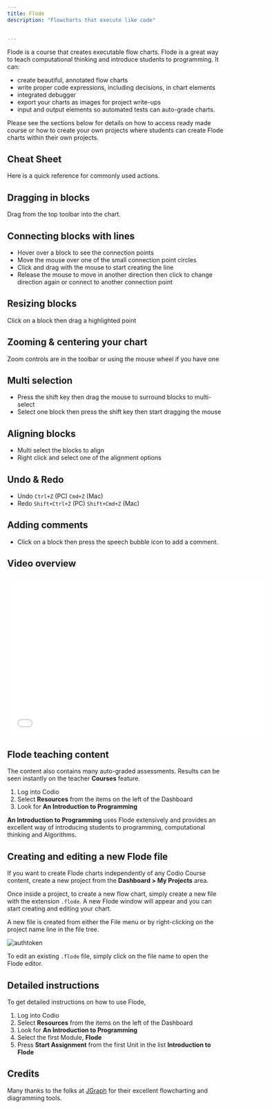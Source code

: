 ```yaml
---
title: Flode
description: "Flowcharts that execute like code"


---
```


Flode is a course that creates executable flow charts. Flode is a great way to teach computational thinking and introduce students to programming. It can:

- create beautiful, annotated flow charts
- write proper code expressions, including decisions, in chart elements
- integrated debugger
- export your charts as images for project write-ups
- input and output elements so automated tests can auto-grade charts.

Please see the sections below for details on how to access ready made course or how to create your own projects where students can create Flode charts within their own projects.

## Cheat Sheet
Here is a quick reference for commonly used actions.

## Dragging in blocks
Drag from the top toolbar into the chart.

## Connecting blocks with lines
- Hover over a block to see the connection points
- Move the mouse over one of the small connection point circles
- Click and drag with the mouse to start creating the line
- Release the mouse to move in another direction then click to change direction again or connect to another connection point

## Resizing blocks
Click on a block then drag a highlighted point

## Zooming & centering your chart
Zoom controls are in the toolbar or using the mouse wheel if you have one

## Multi selection
- Press the shift key then drag the mouse to surround blocks to multi-select
- Select one block then press the shift key then start dragging the mouse

## Aligning blocks
- Multi select the blocks to align
- Right click and select one of the alignment options

## Undo & Redo
- Undo `Ctrl+Z` (PC) `Cmd+Z` (Mac)
- Redo `Shift+Ctrl+Z` (PC) `Shift+Cmd+Z` (Mac)

## Adding comments
- Click on a block then press the speech bubble icon to add a comment.

## Video overview

<div class="video">
<div class="video-wrapper">
<iframe src="//player.vimeo.com/video/138200825" width="600" height="370" frameborder="0" webkitallowfullscreen mozallowflscreen allowfullscreen></iframe>
</div>
</div>

## Flode teaching content
The content also contains many auto-graded assessments. Results can be seen instantly on the teacher **Courses** feature.

1. Log into Codio
1. Select **Resources** from the items on the left of the Dashboard
1. Look for **An Introduction to Programming**

**An Introduction to Programming** uses Flode extensively and provides an excellent way of introducing students to programming, computational thinking and Algorithms.


## Creating and editing a new Flode file
If you want to create Flode charts independently of any Codio Course content, create a new project from the **Dashboard > My Projects** area.

Once inside a project, to create a new flow chart, simply create a new file with the extension `.flode`. A new Flode window will appear and you can start creating and editing your chart.

A new file is created from either the File menu or by right-clicking on the project name line in the file tree.

![authtoken](/img/new-file.png)

To edit an existing `.flode` file, simply click on the file name to open the Flode editor.

## Detailed instructions
To get detailed instructions on how to use Flode,

1. Log into Codio
1. Select **Resources** from the items on the left of the Dashboard
1. Look for **An Introduction to Programming**
1. Select the first Module, **Flode**
1. Press **Start Assignment** from the first Unit in the list **Introduction to Flode**

## Credits
Many thanks to the folks at [JGraph](http://www.jgraph.com/) for their excellent flowcharting and diagramming tools.

